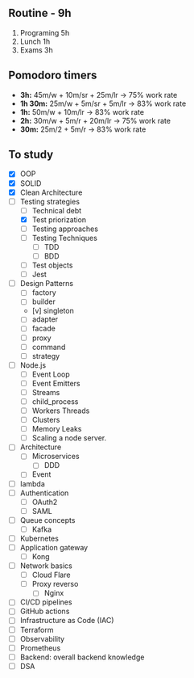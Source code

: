 ## Routine - 9h
1. Programing 5h
2. Lunch 1h
3. Exams 3h

## Pomodoro timers
- **3h:** 45m/w + 10m/sr + 25m/lr -> 75% work rate
- **1h 30m:** 25m/w + 5m/sr + 5m/lr -> 83% work rate
- **1h:** 50m/w + 10m/lr -> 83% work rate
- **2h:** 30m/w + 5m/r + 20m/lr -> 75% work rate
- **30m:** 25m/2 + 5m/r -> 83% work rate

## To study
- [x] OOP
- [x] SOLID
- [x] Clean Architecture
- [ ] Testing strategies
    - [ ] Technical debt
    - [x] Test priorization
    - [ ] Testing approaches
    - [ ] Testing Techniques
        - [ ] TDD
        - [ ] BDD
    - [ ] Test objects
    - [ ] Jest
- [ ] Design Patterns
    - [ ] factory
    - [ ] builder
    - [v] singleton
    - [ ] adapter
    - [ ] facade
    - [ ] proxy
    - [ ] command
    - [ ] strategy
- [ ] Node.js
    - [ ] Event Loop
    - [ ] Event Emitters
    - [ ] Streams
    - [ ] child_process
    - [ ] Workers Threads
    - [ ] Clusters
    - [ ] Memory Leaks
    - [ ] Scaling a node server.
- [ ] Architecture
	- [ ] Microservices
	    - [ ] DDD
    - [ ] Event
- [ ] lambda
- [ ] Authentication
    - [ ] OAuth2
    - [ ] SAML
- [ ] Queue concepts
    - [ ] Kafka
- [ ] Kubernetes
- [ ] Application gateway 
    - [ ] Kong
- [ ] Network basics
    - [ ] Cloud Flare
    - [ ] Proxy reverso 
        - [ ] Nginx
- [ ] CI/CD pipelines
- [ ] GitHub actions
- [ ] Infrastructure as Code (IAC)
- [ ] Terraform
- [ ] Observability
- [ ] Prometheus
- [ ] Backend: overall backend knowledge
- [ ] DSA
